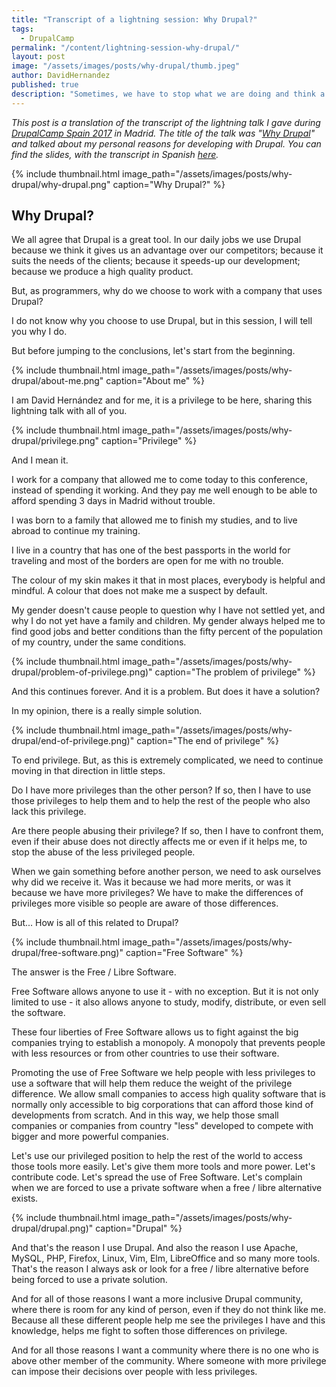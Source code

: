 ```yaml
---
title: "Transcript of a lightning session: Why Drupal?"
tags:
  - DrupalCamp
permalink: "/content/lightning-session-why-drupal/"
layout: post
image: "/assets/images/posts/why-drupal/thumb.jpeg"
author: DavidHernandez
published: true
description: "Sometimes, we have to stop what we are doing and think a little about why we do it."
---
```

*This post is a translation of the transcript of the lightning talk I gave during [DrupalCamp Spain 2017](https://2017.drupalcamp.es/) in Madrid. The title of the talk was "[Why Drupal](https://2017.drupalcamp.es/sessions/why-drupal-davidbaltha)" and talked about my personal reasons for developing with Drupal. You can find the slides, with the transcript in Spanish [here](http://slides.com/david_hernandez/why-drupal/).*

{% include thumbnail.html image_path="/assets/images/posts/why-drupal/why-drupal.png" caption="Why Drupal?" %}

## Why Drupal?

We all agree that Drupal is a great tool. In our daily jobs we use Drupal because we think it gives us an advantage over our competitors; because it suits the needs of the clients; because it speeds-up our development; because we produce a high quality product.

But, as programmers, why do we choose to work with a company that uses Drupal?

I do not know why you choose to use Drupal, but in this session, I will tell you why I do.

But before jumping to the conclusions, let's start from the beginning.

{% include thumbnail.html image_path="/assets/images/posts/why-drupal/about-me.png" caption="About me" %}

I am David Hernández and for me, it is a privilege to be here, sharing this lightning talk with all of you.

{% include thumbnail.html image_path="/assets/images/posts/why-drupal/privilege.png" caption="Privilege" %}

And I mean it.

I work for a company that allowed me to come today to this conference, instead of spending it working. And they pay me well enough to be able to afford spending 3 days in Madrid without trouble.

I was born to a family that allowed me to finish my studies, and to live abroad to continue my training.

I live in a country that has one of the best passports in the world for traveling and most of the borders are open for me with no trouble.

The colour of my skin makes it that in most places, everybody is helpful and mindful. A colour that does not make me a suspect by default.

My gender doesn't cause people to question why I have not settled yet, and why I do not yet have a family and children. My gender always helped me to find good jobs and better conditions than the fifty percent of the population of my country, under the same conditions.

{% include thumbnail.html image_path="/assets/images/posts/why-drupal/problem-of-privilege.png)" caption="The problem of privilege" %}

And this continues forever. And it is a problem. But does it have a solution?

In my opinion, there is a really simple solution.

{% include thumbnail.html image_path="/assets/images/posts/why-drupal/end-of-privilege.png)" caption="The end of privilege" %}

To end privilege. But, as this is extremely complicated, we need to continue moving in that direction in little steps.

Do I have more privileges than the other person? If so, then I have to use those privileges to help them and to help the rest of the people who also lack this privilege.

Are there people abusing their privilege? If so, then I have to confront them, even if their abuse does not directly affects me or even if it helps me, to stop the abuse of the less privileged people.

When we gain something before another person, we need to ask ourselves why did we receive it. Was it because we had more merits, or was it because we have more privileges? We have to make the differences of privileges more visible so people are aware of those differences.

But... How is all of this related to Drupal?

{% include thumbnail.html image_path="/assets/images/posts/why-drupal/free-software.png)" caption="Free Software" %}

The answer is the Free / Libre Software.

Free Software allows anyone to use it - with no exception. But it is not only limited to use - it also allows anyone to study, modify, distribute, or even sell the software.

These four liberties of Free Software allows us to fight against the big companies trying to establish a monopoly. A monopoly that prevents people with less resources or from other countries to use their software.

Promoting the use of Free Software we help people with less privileges to use a software that will help them reduce the weight of the privilege difference. We allow small companies to access high quality software that is normally only accessible to big corporations that can afford those kind of developments from scratch. And in this way, we help those small companies or companies from country "less" developed to compete with bigger and more powerful companies.

Let's use our privileged position to help the rest of the world to access those tools more easily. Let's give them more tools and more power. Let's contribute code. Let's spread the use of Free Software. Let's complain when we are forced to use a private software when a free / libre alternative exists.

{% include thumbnail.html image_path="/assets/images/posts/why-drupal/drupal.png)" caption="Drupal" %}

And that's the reason I use Drupal. And also the reason I use Apache, MySQL, PHP, Firefox, Linux, Vim, Elm, LibreOffice and so many more tools. That's the reason I always ask or look for a free / libre alternative before being forced to use a private solution.

And for all of those reasons I want a more inclusive Drupal community, where there is room for any kind of person, even if they do not think like me. Because all these different people help me see the privileges I have and this knowledge, helps me fight to soften those differences on privilege.

And for all those reasons I want a community where there is no one who is above other member of the community. Where someone with more privilege can impose their decisions over people with less privileges.
